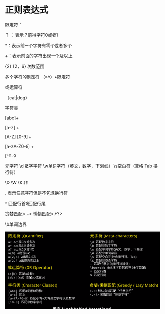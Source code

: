 # 正则表达式

限定符：

？ ：表示？前得字符0或者1    

*：表示前一个字符有零个或者多个

+：表示前面的字符出现一个及以上

{2}  {2，6} 次数范围

多个字符的限定符 （ab）+限定符

或运算符

（cat|dog）

字符类

[abc]+

[a-z] +    

[A-Z] [0-9] +  

[a-zA-Z0-9] +

[^0-9



元字符
\d 数字字符
\w单词字符（英文，数字，下划线）
\s空白符（空格 Tab 换行符）

\D   \W   \S 非

. 表示任意字符但是不包含换行符 

^ 匹配行首$匹配行尾

贪婪匹配<.+>  懒惰匹配<.+?>

\b单词边界

![image-20210301132911427](%E6%AD%A3%E5%88%99%E8%A1%A8%E8%BE%BE%E5%BC%8F.assets/image-20210301132911427.png)